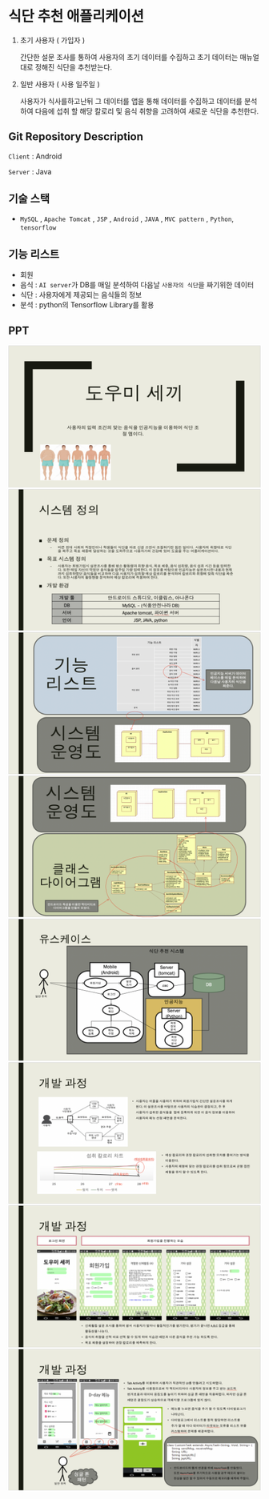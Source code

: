 # 식단 추천 애플리케이션

1. 초기 사용자 ( 가입자 )

    간단한 설문 조사를 통하여 사용자의 초기 데이터를 수집하고 초기 데이터는 매뉴얼대로 정해진 식단을 추천받는다.

2. 일반 사용자 ( 사용 일주일 )

    사용자가 식사를하고난뒤 그 데이터를 앱을 통해 데이터를 수집하고 데이터를 분석하여 다음에 섭취 할 해당 칼로리 및 음식 취향을 고려하여 새로운 식단을 추천한다.

## Git Repository Description

`Client` : Android

`Server` : Java

## 기술 스택

-   `MySQL` , `Apache Tomcat` , `JSP` , `Android` , `JAVA` , `MVC pattern` , `Python`, `tensorflow`

## 기능 리스트

-   회원
-   음식 : `AI server`가 DB를 매일 분석하여 다음날 `사용자의 식단`을 짜기위한 데이터
-   식단 : 사용자에게 제공되는 음식들의 정보
-   분석 : python의 Tensorflow Library를 활용

## PPT

![helpMeSelectingMenu01_img](./ppt/helpMeSelectingMenu01.png)
![helpMeSelectingMenu02_img](./ppt/helpMeSelectingMenu02.png)
![helpMeSelectingMenu03_img](./ppt/helpMeSelectingMenu03.png)
![helpMeSelectingMenu04_img](./ppt/helpMeSelectingMenu04.png)
![helpMeSelectingMenu05_img](./ppt/helpMeSelectingMenu05.png)
![helpMeSelectingMenu06_img](./ppt/helpMeSelectingMenu06.png)
![helpMeSelectingMenu07_img](./ppt/helpMeSelectingMenu07.png)
![helpMeSelectingMenu08_img](./ppt/helpMeSelectingMenu08.png)
